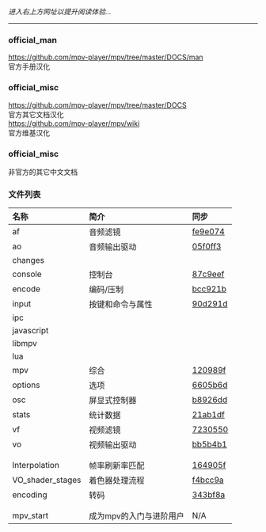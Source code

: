 _进入右上方网址以提升阅读体验..._

***

### official_man

https://github.com/mpv-player/mpv/tree/master/DOCS/man  
官方手册汉化

### official_misc

https://github.com/mpv-player/mpv/tree/master/DOCS  
官方其它文档汉化  
https://github.com/mpv-player/mpv/wiki  
官方维基汉化

### official_misc

非官方的其它中文文档


### 文件列表

| 名称 | 简介 | 同步 |
| :--- | :--- | :--- |
| af         | 音频滤镜         | [fe9e074](https://github.com/mpv-player/mpv/commit/fe9e074752da1352e970dce5afcfdc3d30bfb7e2) |
| ao         | 音频输出驱动     | [05f0ff3](https://github.com/mpv-player/mpv/commit/05f0ff304ee5c6b7b531ce3b89a8793987c4fe1c) |
| changes    |  |  |
| console    | 控制台           | [87c9eef](https://github.com/mpv-player/mpv/commit/87c9eefb2928252497f6141e847b74ad1158bc61) |
| encode     | 编码/压制        | [bcc921b](https://github.com/mpv-player/mpv/commit/bcc921bd2fc6bcd1cf45279a8497b230f8ebc700) |
| input      | 按键和命令与属性 | [90d291d](https://github.com/mpv-player/mpv/commit/90d291dce70e754f0399ccb0c5a3dae9fd1ece3a) |
| ipc        |  |  |
| javascript |  |  |
| libmpv     |  |  |
| lua        |  |  |
| mpv        | 综合             | [120989f](https://github.com/mpv-player/mpv/commit/120989f56ae9487ab489c46fdfd2265b736fefdb) |
| options    | 选项             | [6605b6d](https://github.com/mpv-player/mpv/commit/6605b6d619b7812192823c5ac6a88def4e50da5e) |
| osc        | 屏显式控制器     | [b8926dd](https://github.com/mpv-player/mpv/commit/b8926dd4840d3612065c75d51a2f6b0fd96936fa) |
| stats      | 统计数据         | [21ab1df](https://github.com/mpv-player/mpv/commit/21ab1df01448a2d864b28ad0de7ce1ce13332114) |
| vf         | 视频滤镜         | [7230550](https://github.com/mpv-player/mpv/commit/723055019128a4ab2016e88286d8ecaba64f8497) |
| vo         | 视频输出驱动     | [bb5b4b1](https://github.com/mpv-player/mpv/commit/bb5b4b1ba61b67da40c85c34376aced9383fc366) |
|  |  |  |
|  |  |  |
| Interpolation    | 帧率刷新率匹配 | [164905f](https://github.com/mpv-player/mpv/wiki/Interpolation/164905fad8f55fa9af052b0766495391992ebfc2) |
| VO_shader_stages | 着色器处理流程 | [f4bcc9a](https://github.com/mpv-player/mpv/wiki/Video-output---shader-stage-diagram/f4bcc9a5b6ea2697f53d5ab8227b9ed18d45c8de) |
| encoding         | 转码           | [343bf8a](https://github.com/mpv-player/mpv/commit/343bf8a9ac97d4304e0ee6106c0f7ba8d7bff9c3) |
|  |  |  |
|  |  |  |
| mpv_start | 成为mpv的入门与进阶用户 | N/A |
